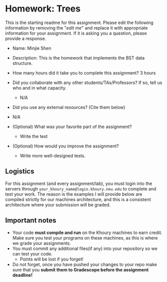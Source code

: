 # Homework: Trees

This is the starting readme for this assignment.  Please edit the following information by removing the "*edit me*" and replace it with appropriate information for your assignment. If it is asking you a question, please provide a response.

- Name: Minjie Shen

- Description: This is the homework that implements the BST data structure.

- How many hours did it take you to complete this assignment? 3 hours

- Did you collaborate with any other students/TAs/Professors? If so, tell us who and in what capacity.
  - N/A

- Did you use any external resources? (Cite them below)
 - N/A
- (Optional) What was your favorite part of the assignment? 
  - Write the test

- (Optional) How would you improve the assignment? 
  - Write more well-designed tests.

## Logistics

For this assignment (and every assignment/lab), you must login into the servers through `your_khoury_name@login.khoury.neu.edu` to complete and test your work. The reason is the examples I will provide below are compiled strictly for our machines architecture, and this is a consistent architecture where your submission will be graded.

## Important notes

* Your code **must compile and run** on the Khoury machines to earn credit. Make sure you test your programs on these machines, as this is where we grade your assignments.
* You must commit any additional files(if any) into your repository so we can test your code.
  * Points will be lost if you forget!
* Do not forget, once you have pushed your changes to your repo make sure that you **submit them to Gradescope before the assignment deadline!**

